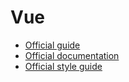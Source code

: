 # Vue

* [Official guide](https://vuejs.org/v2/guide/)
* [Official documentation](https://vuejs.org/v2/api/)
* [Official style guide](https://vuejs.org/v2/style-guide/)
